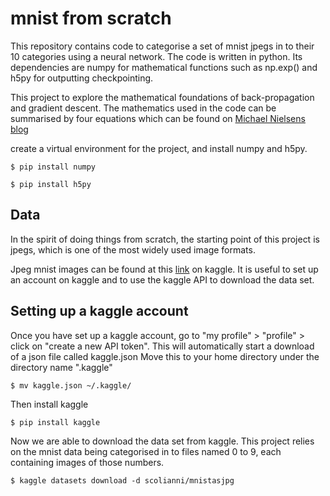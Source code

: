 # mnist from scratch
This repository contains code to categorise a set of mnist jpegs in to their 10 categories using a neural network. The code is written in python. Its dependencies are numpy for mathematical functions such as np.exp() and h5py for outputting checkpointing.

This project to explore the mathematical foundations of back-propagation and gradient descent. The mathematics used in the code can be summarised by four equations which can be found on [Michael Nielsens blog](http://neuralnetworksanddeeplearning.com/chap2.html)




 
create a virtual environment for the project, and install numpy and h5py.

```
$ pip install numpy
```

```
$ pip install h5py
```

## Data
In the spirit of doing things from scratch, the starting point of this project is jpegs, which is one of the most widely used image formats.

Jpeg mnist images can be found at this [link](https://www.kaggle.com/scolianni/mnistasjpg) on kaggle.
It is useful to set up an account on kaggle and to use the kaggle API to download the data set.

## Setting up a kaggle account
Once you have set up a kaggle account, go to "my profile" > "profile" > click on "create a new API token". This will automatically start a download of a json file called kaggle.json
Move this to your home directory under the directory name ".kaggle"

```
$ mv kaggle.json ~/.kaggle/
```
Then install kaggle
```
$ pip install kaggle
```

Now we are able to download the data set from kaggle.
This project relies on the mnist data being categorised in to files named 0 to 9, each containing images of those numbers.

```
$ kaggle datasets download -d scolianni/mnistasjpg
```

